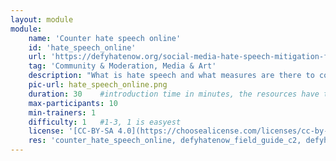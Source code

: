 ```yaml
---
layout: module
module:
    name: 'Counter hate speech online'
    id: 'hate_speech_online' 
    url: 'https://defyhatenow.org/social-media-hate-speech-mitigation-field-guide-v2-cameroon/'
    tag: 'Community & Moderation, Media & Art'
    description: "What is hate speech and what measures are there to counter it?"
    pic-url: hate_speech_online.png
    duration: 30    #introduction time in minutes, the resources have their own time blocks
    max-participants: 10
    min-trainers: 1
    difficulty: 1   #1-3, 1 is easyest
    license: '[CC-BY-SA 4.0](https://choosealicense.com/licenses/cc-by-sa-4.0/)'
    res: 'counter_hate_speech_online, defyhatenow_field_guide_c2, defyhatenow_field_guide_c6, defyhatenow_facilitator_notes'
---  
```

